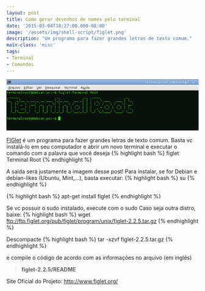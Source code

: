 ```yaml
---
layout: post
title: Como gerar desenhos de nomes pelo terminal
date: '2015-03-04T18:27:00.000-08:00'
image: '/assets/img/shell-script/figlet.png'
description: "Um programa para fazer grandes letras de texto comum."
main-class: 'misc'
tags:
- Terminal
- Comandos
---
```


![Blog Linux](/assets/img/shell-script/figlet.png "Blog Linux")


[FIGlet](http://www.figlet.org/) é um programa para fazer grandes letras de texto comum. Basta vc  instalá-lo em seu computador e abrir um novo terminal e executar o  comando com a palavra que você deseja
{% highlight bash %}
figlet Terminal Root
{% endhighlight %}

A saída será justamente a imagem desse post!
Para instalar, se for Debian e debian-likes (Ubuntu, Mint,…), basta executar:
{% highlight bash %}
su
{% endhighlight %}

{% highlight bash %}
apt-get install figlet
{% endhighlight %}

Se vc possuir o sudo instalado, execute com o sudo
Caso seja outra distro, baixe:
{% highlight bash %}
wget ftp://ftp.figlet.org/pub/figlet/program/unix/figlet-2.2.5.tar.gz
{% endhighlight %}

Descompacte
{% highlight bash %}
tar -xzvf figlet-2.2.5.tar.gz
{% endhighlight %}

e compile o código de acordo com as informações no arquivo (em inglês)

> __figlet-2.2.5/README__

Site Oficial do Projeto: <http://www.figlet.org/>
